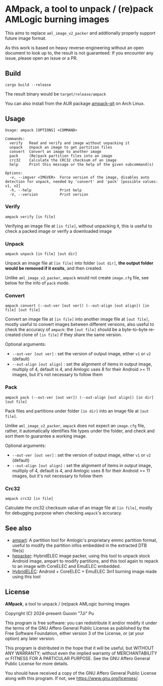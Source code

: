 # AMpack, a tool to unpack / (re)pack AMLogic burning images

This aims to replace `aml_image_v2_packer` and addtionally properly support future image format.

As this work is based on heavy reverse-engineering without an open document to look up to, the result is not guaranteed. If you encounter any issue, please open an issue or a PR.

## Build
```
cargo build --release
```
The result binary would be `target/release/ampack`

You can also install from the AUR package [ampack-git](https://aur.archlinux.org/packages/ampack-git) on Arch Linux.

## Usage
```
Usage: ampack [OPTIONS] <COMMAND>

Commands:
  verify   Read and verify and image without unpacking it
  unpack   Unpack an image to get partition files
  convert  Convert an image to another image
  pack     (Re)pack partition files into an image
  crc32    Calculate the CRC32 checksum of an image
  help     Print this message or the help of the given subcommand(s)

Options:
  -v, --imgver <IMGVER>  Force version of the image, disables auto detection for unpack, needed by 'convert' and 'pack' [possible values: v1, v2]
  -h, --help             Print help
  -V, --version          Print version
```

### Verify
```
ampack verify [in file]
```
Verifying an image file at `[in file]`, without unpacking it, this is useful to check a packed image or verify a downloaded image

### Unpack
```
ampack unpack [in file] [out dir]
```
Unpack an image file at `[in file]` into folder `[out dir]`, **the output folder would be removed if it exsits**, and then created.

Unlike `aml_image_v2_packer`, `ampack` would not create `image.cfg` file, see below for the info of `pack` mode.

### Convert
```
ampack convert (--out-ver [out ver]) (--out-align [out align]) [in file] [out file]
```
Convert an image file at `[in file]` into another image file at `[out file]`, mostly  useful to convert images between different versions, also useful to check the accuracy of `ampack`: the `[out file]` should be a byte-to-byte re-created clone of `[in file]` if they share the same version.

Optional arguments:
- `--out-ver [out ver]` : set the version of output image, either `v1` or `v2` (default)
- `--out-align [out align]` : set the alignment of items in output image, multiply of 4, default is 4, and Amlogic uses 8 for their Android >= 11 images, but it's not necessary to follow them

### Pack
```
ampack pack (--out-ver [out ver]) (--out-align [out align]) [in dir] [out file]
```
Pack files and partitions under folder `[in dir]` into an image file at `[out file]`.

Unlike `aml_image_v2_packer`, `ampack` does not expect an `image.cfg` file, rather, it automatically identifies file types under the folder, and check and sort them to guarantee a working image.

Optional arguments:
- `--out-ver [out ver]` : set the version of output image, either `v1` or `v2` (default)
- `--out-align [out align]` : set the alignment of items in output image, multiply of 4, default is 4, and Amlogic uses 8 for their Android >= 11 images, but it's not necessary to follow them

### Crc32
```
ampack crc32 [in file]
```
Calculate the crc32 checksum value of an image file at `[in file]`, mostly for debugging purpose when checking `ampack`'s accuracy.

## See also
- [ampart](https://github.com/7Ji/ampart): A partition tool for Amlogic's proprietary emmc partition format, useful to modify the partition infos embedded in the extracted DTB file(s)
- [hepacker](https://github.com/HybridELEC/hepacker): HybridELEC image packer, using this tool to unpack stock Android image, ampart to modify partitions, and this tool again to repack to an image with CoreELEC and EmuELEC embedded.
- [HybridELEC](https://github.com/HybridELEC/HybridELEC): Android + CoreELEC + EmuELEC 3in1 burning image made using this tool

## License
**AMpack**, a tool to unpack / (re)pack AMLogic burning images

Copyright (C) 2024-present Guoxin "7Ji" Pu

This program is free software: you can redistribute it and/or modify
it under the terms of the GNU Affero General Public License as
published by the Free Software Foundation, either version 3 of the
License, or (at your option) any later version.

This program is distributed in the hope that it will be useful,
but WITHOUT ANY WARRANTY; without even the implied warranty of
MERCHANTABILITY or FITNESS FOR A PARTICULAR PURPOSE.  See the
GNU Affero General Public License for more details.

You should have received a copy of the GNU Affero General Public License
along with this program.  If not, see <https://www.gnu.org/licenses/>.
